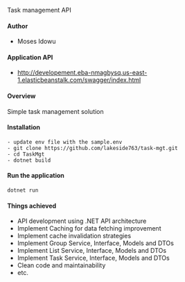 Task management API

#### Author
- Moses Idowu

#### Application API
- http://developement.eba-nmagbysq.us-east-1.elasticbeanstalk.com/swagger/index.html

#### Overview
Simple task management solution

#### Installation
```
- update env file with the sample.env
- git clone https://github.com/lakeside763/task-mgt.git
- cd TaskMgt
- dotnet build
```

#### Run the application
```
dotnet run
```

#### Things achieved
- API development using .NET API architecture
- Implement Caching for data fetching improvement
- Implement cache invalidation strategies
- Implement Group Service, Interface, Models and DTOs
- Implement List Service, Interface, Models and DTOs
- Implement Task Service, Interface, Models and DTOs
- Clean code and maintainability
- etc.
